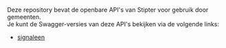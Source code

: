 Deze repository bevat de openbare API's van Stipter voor gebruik door gemeenten.  
Je kunt de Swagger-versies van deze API's bekijken via de volgende links:
* [signaleen](https://petstore.swagger.io/?url=https://raw.githubusercontent.com/Stipter/Public-Apis/main/Wizter/wizter-signal-services.yaml)
